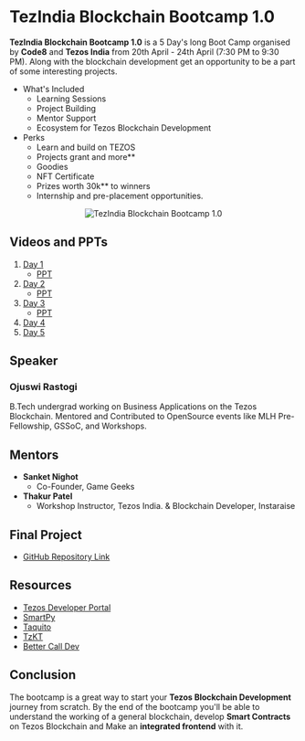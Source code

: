 # TezIndia Blockchain Bootcamp 1.0

**TezIndia Blockchain Bootcamp 1.0** is a 5 Day's long Boot Camp organised by **Code8** and **Tezos India** from 20th April - 24th April (7:30 PM to 9:30 PM). Along with the blockchain development get an opportunity to be a part of some interesting projects.

- What's Included
  - Learning Sessions
  - Project Building
  - Mentor Support
  - Ecosystem for Tezos Blockchain Development
- Perks
  - Learn and build on TEZOS
  - Projects grant and more**
  - Goodies
  - NFT Certificate
  - Prizes worth 30k** to winners
  - Internship and pre-placement opportunities.

<p align="center">
  <img src="https://media-exp1.licdn.com/dms/image/C4D22AQFE-hcxABpZdA/feedshare-shrink_1280/0/1649329357485?e=1654732800&v=beta&t=c1QaMwmRWNglEUfVHkT2HrwXnwb1vToPrKiKHwpurfk" alt="TezIndia Blockchain Bootcamp 1.0"/>
</p>

## Videos and PPTs
1. [Day 1](https://youtu.be/-Qprb3LPVTI)
   - [PPT](https://docs.google.com/presentation/d/1TOXNsE6KdCNK0pYrtanzvJG2ivQjepNNdSELMsGlfIw/edit?usp=drivesdk)
2. [Day 2](https://youtu.be/OuowTJ3HiYA)
   - [PPT](https://docs.google.com/presentation/d/1LdrnaM5jozmihfqcH3SgYeFWgyrsQSQA4gaRnz17-0c/edit?usp=drivesdk)
3. [Day 3](https://youtu.be/3lg2Epm9324)
   - [PPT](https://docs.google.com/presentation/d/1A5TV7kKZY-0vAglUbfvT8wQmE4AFP0QzyNFqtOy5RBk/edit?usp=drivesdk)
4. [Day 4](https://youtu.be/C9_OboDEYic)
5. [Day 5](https://youtu.be/sgfDcnaZosA)

## Speaker
### **Ojuswi Rastogi**
B.Tech undergrad working on Business Applications on the Tezos Blockchain. Mentored and Contributed to OpenSource events like MLH Pre-Fellowship, GSSoC, and Workshops.

## Mentors
-  **Sanket Nighot**
   -  Co-Founder, Game Geeks
-  **Thakur Patel**
   -  Workshop Instructor, Tezos India. & Blockchain Developer, Instaraise

## Final Project
- [GitHub Repository Link](https://github.com/ojuswitez/TezIndia-Bootcamp-1.0)

## Resources
- [Tezos Developer Portal](https://tezos.com/developer-portal/)
- [SmartPy](https://smartpy.io/)
- [Taquito](https://tezostaquito.io/)
- [TzKT](https://tzkt.io/)
- [Better Call Dev](https://better-call.dev/)

## Conclusion
The bootcamp is a great way to start your **Tezos Blockchain Development** journey from scratch. By the end of the bootcamp you'll be able to understand the working of a general blockchain, develop **Smart Contracts** on Tezos Blockchain and Make an **integrated frontend** with it.

